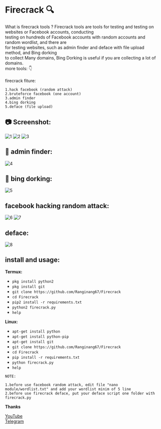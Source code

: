 # Firecrack :mag:

What is firecrack tools ?
Firecrack tools are tools for testing and testing on websites or Facebook accounts, conducting<br>
testing on hundreds of Facebook accounts with random accounts and random wordlist, and there are<br>
for testing websites, such as admin finder and deface with file upload method, and Bing dorking<br>
to collect Many domains, Bing Dorking is useful if you are collecting a lot of domains.<br>
more tools: :point_down:<br>
<br>firecrack fiture:<br>

```
1.hack facebook (random attack)
2.bruteforce facebook (one account)
3.admin finder
4.bing dorking
5.deface (file upload)
```

## :camera: Screenshot:
![1](https://github.com/Ranginang67/Firecrack/blob/master/img/1.png)
![2](https://github.com/Ranginang67/Firecrack/blob/master/img/2.png)
![3](https://github.com/Ranginang67/Firecrack/blob/master/img/3.png)
## :mag_right: admin finder:
![4](https://github.com/Ranginang67/Firecrack/blob/master/img/admin_pan.png)
## :page_with_curl: bing dorking:
![5](https://github.com/Ranginang67/Firecrack/blob/master/img/dorking.png)
## facebook hacking random attack:
![6](https://github.com/Ranginang67/Firecrack/blob/master/img/random_1.png)
![7](https://github.com/Ranginang67/Firecrack/blob/master/img/random_2.png)
## deface:
![8](https://github.com/Ranginang67/Firecrack/blob/master/img/deface.png)

## install and usage:

**Termux:**
* `pkg install python2`
* `pkg install git`
* `git clone https://github.com/Ranginang67/Firecrack`
* `cd Firecrack`
* `pip2 install -r requirements.txt`
* `python2 firecrack.py`
* `help`

**Linux:**
* `apt-get install python`
* `apt-get install python-pip`
* `apt-get install git`
* `git clone https://github.com/Ranginang67/Firecrack`
* `cd Firecrack`
* `pip install -r requirements.txt`
* `python firecrack.py`
* `help`

```
NOTE:

1.before use facebook random attack, edit file "nano module/wordlist.txt" and add your wordlist minim of 5 line
2.before use firecrack deface, put your deface script one folder with firecrack.py
```

**Thanks**

[YouTube](https://www.youtube.com/channel/UCNMD5U02GFeWLqmrl_XSPGQ) <br>
[Telegram](https://t.me/Msambari)
